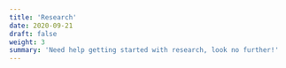 ```yaml
---
title: 'Research'
date: 2020-09-21
draft: false
weight: 3
summary: 'Need help getting started with research, look no further!'
---
```




